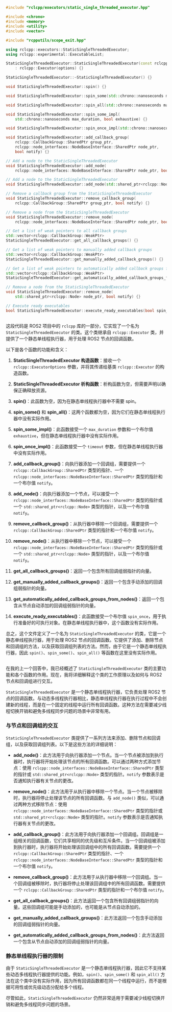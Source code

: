 ##

```cpp
#include "rclcpp/executors/static_single_threaded_executor.hpp"

#include <chrono>
#include <memory>
#include <utility>
#include <vector>

#include "rcpputils/scope_exit.hpp"

using rclcpp::executors::StaticSingleThreadedExecutor;
using rclcpp::experimental::ExecutableList;

StaticSingleThreadedExecutor::StaticSingleThreadedExecutor(const rclcpp::ExecutorOptions& options)
    : rclcpp::Executor(options) {}

StaticSingleThreadedExecutor::~StaticSingleThreadedExecutor() {}

void StaticSingleThreadedExecutor::spin() {}

void StaticSingleThreadedExecutor::spin_some(std::chrono::nanoseconds max_duration) {}

void StaticSingleThreadedExecutor::spin_all(std::chrono::nanoseconds max_duration) {}

void StaticSingleThreadedExecutor::spin_some_impl(
    std::chrono::nanoseconds max_duration, bool exhaustive) {}

void StaticSingleThreadedExecutor::spin_once_impl(std::chrono::nanoseconds timeout) {}

void StaticSingleThreadedExecutor::add_callback_group(
    rclcpp::CallbackGroup::SharedPtr group_ptr,
    rclcpp::node_interfaces::NodeBaseInterface::SharedPtr node_ptr,
    bool notify) {}

// Add a node to the StaticSingleThreadedExecutor
void StaticSingleThreadedExecutor::add_node(
    rclcpp::node_interfaces::NodeBaseInterface::SharedPtr node_ptr, bool notify) {}

// Add a node to the StaticSingleThreadedExecutor
void StaticSingleThreadedExecutor::add_node(std::shared_ptr<rclcpp::Node> node_ptr, bool notify) {}

// Remove a callback group from the StaticSingleThreadedExecutor
void StaticSingleThreadedExecutor::remove_callback_group(
    rclcpp::CallbackGroup::SharedPtr group_ptr, bool notify) {}

// Remove a node from the StaticSingleThreadedExecutor
void StaticSingleThreadedExecutor::remove_node(
    rclcpp::node_interfaces::NodeBaseInterface::SharedPtr node_ptr, bool notify) {}

// Get a list of weak pointers to all callback groups
std::vector<rclcpp::CallbackGroup::WeakPtr>
StaticSingleThreadedExecutor::get_all_callback_groups() {}

// Get a list of weak pointers to manually added callback groups
std::vector<rclcpp::CallbackGroup::WeakPtr>
StaticSingleThreadedExecutor::get_manually_added_callback_groups() {}

// Get a list of weak pointers to automatically added callback groups from nodes
std::vector<rclcpp::CallbackGroup::WeakPtr>
StaticSingleThreadedExecutor::get_automatically_added_callback_groups_from_nodes() {}

// Remove a node from the StaticSingleThreadedExecutor
void StaticSingleThreadedExecutor::remove_node(
    std::shared_ptr<rclcpp::Node> node_ptr, bool notify) {}

// Execute ready executables
bool StaticSingleThreadedExecutor::execute_ready_executables(bool spin_once) {}

```

##

这段代码是 ROS2 项目中的 `rclcpp` 库的一部分，它实现了一个名为 `StaticSingleThreadedExecutor` 的类。这个类继承自 `rclcpp::Executor` 类，并提供了一个静态单线程执行器，用于处理 ROS2 节点的回调函数。

以下是各个函数的功能和含义：

1. **StaticSingleThreadedExecutor 构造函数**：接收一个 `rclcpp::ExecutorOptions` 参数，并将其传递给基类 `rclcpp::Executor` 的构造函数。

2. **StaticSingleThreadedExecutor 析构函数**：析构函数为空，但需要声明以确保正确释放资源。

3. **spin()**：此函数为空，因为在静态单线程执行器中不需要 spin。

4. **spin_some()** 和 **spin_all()**：这两个函数都为空，因为它们在静态单线程执行器中没有实际作用。

5. **spin_some_impl()**：此函数接受一个 `max_duration` 参数和一个布尔值 `exhaustive`，但在静态单线程执行器中没有实际作用。

6. **spin_once_impl()**：此函数接受一个 `timeout` 参数，但在静态单线程执行器中没有实际作用。

7. **add_callback_group()**：向执行器添加一个回调组，需要提供一个 `rclcpp::CallbackGroup::SharedPtr` 类型的指针、一个 `rclcpp::node_interfaces::NodeBaseInterface::SharedPtr` 类型的指针和一个布尔值 `notify`。

8. **add_node()**：向执行器添加一个节点，可以接受一个 `rclcpp::node_interfaces::NodeBaseInterface::SharedPtr` 类型的指针或一个 `std::shared_ptr<rclcpp::Node>` 类型的指针，以及一个布尔值 `notify`。

9. **remove_callback_group()**：从执行器中移除一个回调组，需要提供一个 `rclcpp::CallbackGroup::SharedPtr` 类型的指针和一个布尔值 `notify`。

10. **remove_node()**：从执行器中移除一个节点，可以接受一个 `rclcpp::node_interfaces::NodeBaseInterface::SharedPtr` 类型的指针或一个 `std::shared_ptr<rclcpp::Node>` 类型的指针，以及一个布尔值 `notify`。

11. **get_all_callback_groups()**：返回一个包含所有回调组弱指针的向量。

12. **get_manually_added_callback_groups()**：返回一个包含手动添加的回调组弱指针的向量。

13. **get_automatically_added_callback_groups_from_nodes()**：返回一个包含从节点自动添加的回调组弱指针的向量。

14. **execute_ready_executables()**：此函数接受一个布尔值 `spin_once`，用于执行准备好的可执行对象。在静态单线程执行器中，这个函数没有实际作用。

总之，这个文件定义了一个名为 `StaticSingleThreadedExecutor` 的类，它是一个静态单线程执行器，用于处理 ROS2 节点的回调函数。它提供了添加、删除节点和回调组的方法，以及获取回调组列表的方法。然而，由于它是一个静态单线程执行器，因此 `spin()`、`spin_some()`、`spin_all()` 等函数在这里没有实际作用。

##

在我的上一个回答中，我已经概述了 `StaticSingleThreadedExecutor` 类的主要功能和各个函数的作用。现在，我将详细解释这个类的工作原理以及如何与 ROS2 节点和回调组进行交互。

`StaticSingleThreadedExecutor` 是一个静态单线程执行器，它负责处理 ROS2 节点的回调函数。与动态多线程执行器相比，静态单线程执行器在执行过程中不会创建新的线程，而是在一个固定的线程中运行所有回调函数。这种方法在需要减少线程切换开销和避免多线程同步问题的场景中非常有用。

### 与节点和回调组的交互

`StaticSingleThreadedExecutor` 类提供了一系列方法来添加、删除节点和回调组，以及获取回调组列表。以下是这些方法的详细说明：

- **add_node()**：此方法用于向执行器添加一个节点。当一个节点被添加到执行器时，执行器将开始处理该节点的所有回调函数。可以通过两种方式添加节点：使用 `rclcpp::node_interfaces::NodeBaseInterface::SharedPtr` 类型的指针或 `std::shared_ptr<rclcpp::Node>` 类型的指针。`notify` 参数表示是否通知执行器有关节点的更改。

- **remove_node()**：此方法用于从执行器中移除一个节点。当一个节点被移除时，执行器将停止处理该节点的所有回调函数。与 `add_node()` 类似，可以通过两种方式移除节点：使用 `rclcpp::node_interfaces::NodeBaseInterface::SharedPtr` 类型的指针或 `std::shared_ptr<rclcpp::Node>` 类型的指针。`notify` 参数表示是否通知执行器有关节点的更改。

- **add_callback_group()**：此方法用于向执行器添加一个回调组。回调组是一组相关的回调函数，它们共享相同的优先级和互斥条件。当一个回调组被添加到执行器时，执行器将开始处理该回调组中的所有回调函数。需要提供一个 `rclcpp::CallbackGroup::SharedPtr` 类型的指针、一个 `rclcpp::node_interfaces::NodeBaseInterface::SharedPtr` 类型的指针和一个布尔值 `notify`。

- **remove_callback_group()**：此方法用于从执行器中移除一个回调组。当一个回调组被移除时，执行器将停止处理该回调组中的所有回调函数。需要提供一个 `rclcpp::CallbackGroup::SharedPtr` 类型的指针和一个布尔值 `notify`。

- **get_all_callback_groups()**：此方法返回一个包含所有回调组弱指针的向量。这些回调组可能是手动添加的，也可能是从节点自动添加的。

- **get_manually_added_callback_groups()**：此方法返回一个包含手动添加的回调组弱指针的向量。

- **get_automatically_added_callback_groups_from_nodes()**：此方法返回一个包含从节点自动添加的回调组弱指针的向量。

### 静态单线程执行器的限制

由于 `StaticSingleThreadedExecutor` 是一个静态单线程执行器，因此它不支持某些动态多线程执行器提供的功能。例如，`spin()`、`spin_some()` 和 `spin_all()` 方法在这个类中没有实际作用，因为所有回调函数都在同一个线程中运行，而不是根据可用性或优先级动态分配给多个线程。

尽管如此，`StaticSingleThreadedExecutor` 仍然非常适用于需要减少线程切换开销和避免多线程同步问题的场景。
